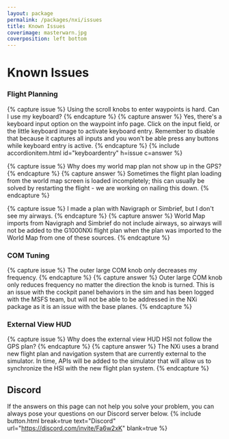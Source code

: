 ```yaml
---
layout: package
permalink: /packages/nxi/issues
title: Known Issues
coverimage: masterwarn.jpg
coverposition: left bottom
---
```


# Known Issues

<div class="accordion accordion-flush mb-4" id="accordion">

<h3>Flight Planning</h3>
{% capture issue %}
Using the scroll knobs to enter waypoints is hard. Can I use my keyboard?
{% endcapture %}
{% capture answer %}
Yes, there's a keyboard input option on the waypoint info page. Click on the input field, or the little keyboard image to activate keyboard entry. Remember to disable that because it captures all inputs and you won't be able press any buttons while keyboard entry is active.
{% endcapture %}
{% include accordionitem.html id="keyboardentry" h=issue c=answer %}

{% capture issue %}
Why does my world map plan not show up in the GPS?
{% endcapture %}
{% capture answer %}
Sometimes the flight plan loading from the world map screen is loaded incompletely; this can usually be solved by restarting the flight - we are working on nailing this down.
{% endcapture %}
  
{% capture issue %}
I made a plan with Navigraph or Simbrief, but I don't see my airways.
{% endcapture %}
{% capture answer %}
World Map imports from Navigraph and Simbrief do not include airways, so airways will not be added to the G1000NXi flight plan when the plan was imported to the World Map from one of these sources.
{% endcapture %}

<h3>COM Tuning</h3>
{% capture issue %}
The outer large COM knob only decreases my frequency.
{% endcapture %}
{% capture answer %}
Outer large COM knob only reduces frequency no matter the direction the knob is turned. This is an issue with the cockpit panel behaviors in the sim and has been logged with the MSFS team, but will not be able to be addressed in the NXi package as it is an issue with the base planes.
{% endcapture %}
  
<h3>External View HUD</h3>
{% capture issue %}
Why does the external view HUD HSI not follow the GPS plan?
{% endcapture %}
{% capture answer %}
The NXi uses a brand new flight plan and navigation system that are currently external to the simulator. In time, APIs will be added to the simulator that will allow us to synchronize the HSI with the new flight plan system.
{% endcapture %}

## Discord
If the answers on this page can not help you solve your problem, you can always pose your questions on our Discord server below.
{% include button.html break=true text="Discord" url="https://discord.com/invite/Fa6w2xK" blank=true %}
